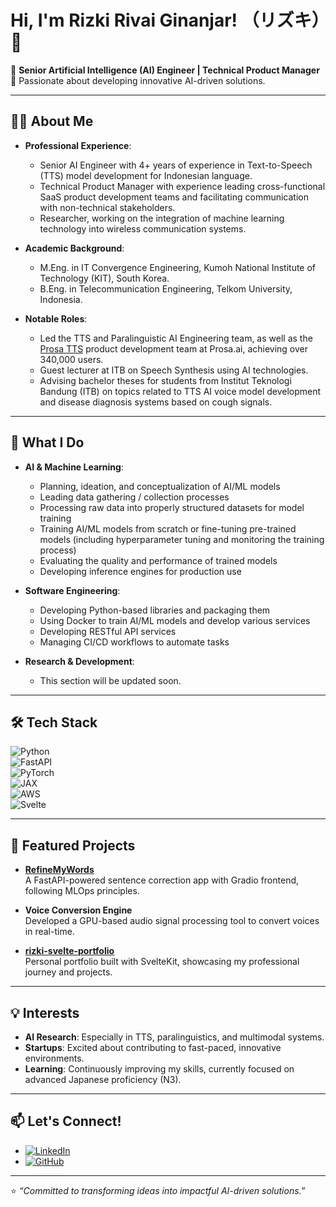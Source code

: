 # Hi, I'm Rizki Rivai Ginanjar! （リズキ）👋  

🎯 **Senior Artificial Intelligence (AI) Engineer | Technical Product Manager**  
🚀 Passionate about developing innovative AI-driven solutions.

---

## 👩‍💻 **About Me**  
- **Professional Experience**:  
  - Senior AI Engineer with 4+ years of experience in Text-to-Speech (TTS) model development for Indonesian language.
  - Technical Product Manager with experience leading cross-functional SaaS product development teams and facilitating communication with non-technical stakeholders.
  - Researcher, working on the integration of machine learning technology into wireless communication systems.
  
- **Academic Background**:  
  - M.Eng. in IT Convergence Engineering, Kumoh National Institute of Technology (KIT), South Korea.
  - B.Eng. in Telecommunication Engineering, Telkom University, Indonesia.

- **Notable Roles**:  
  - Led the TTS and Paralinguistic AI Engineering team, as well as the [Prosa TTS](https://tts.prosa.ai/) product development team at Prosa.ai, achieving over 340,000 users. 
  - Guest lecturer at ITB on Speech Synthesis using AI technologies.
  - Advising bachelor theses for students from Institut Teknologi Bandung (ITB) on topics related to TTS AI voice model development and disease diagnosis systems based on cough signals.

---

## 💼 **What I Do**  
- **AI & Machine Learning**:  
  - Planning, ideation, and conceptualization of AI/ML models
  - Leading data gathering / collection processes
  - Processing raw data into properly structured datasets for model training
  - Training AI/ML models from scratch or fine-tuning pre-trained models (including hyperparameter tuning and monitoring the training process)
  - Evaluating the quality and performance of trained models
  - Developing inference engines for production use
    
- **Software Engineering**:  
  - Developing Python-based libraries and packaging them
  - Using Docker to train AI/ML models and develop various services
  - Developing RESTful API services
  - Managing CI/CD workflows to automate tasks

- **Research & Development**:  
  - This section will be updated soon.

---

## 🛠️ **Tech Stack**  
![Python](https://img.shields.io/badge/Python-3776AB?style=for-the-badge&logo=python&logoColor=white)  
![FastAPI](https://img.shields.io/badge/FastAPI-109989?style=for-the-badge&logo=fastapi&logoColor=white)  
![PyTorch](https://img.shields.io/badge/PyTorch-EE4C2C?style=for-the-badge&logo=pytorch&logoColor=white)  
![JAX](https://img.shields.io/badge/JAX-00599C?style=for-the-badge&logo=JAX&logoColor=white)  
![AWS](https://img.shields.io/badge/AWS-232F3E?style=for-the-badge&logo=amazon-aws&logoColor=white)  
![Svelte](https://img.shields.io/badge/Svelte-FF3E00?style=for-the-badge&logo=svelte&logoColor=white)  

---

## 🌟 **Featured Projects**  
- [**RefineMyWords**](https://github.com/qivaijar/RefineMyWords)  
  A FastAPI-powered sentence correction app with Gradio frontend, following MLOps principles.  

- **Voice Conversion Engine**  
  Developed a GPU-based audio signal processing tool to convert voices in real-time.  

- [**rizki-svelte-portfolio**](https://github.com/qivaijar/rizki-svelte-portfolio)  
  Personal portfolio built with SvelteKit, showcasing my professional journey and projects.  

---

## 💡 **Interests**  
- **AI Research**: Especially in TTS, paralinguistics, and multimodal systems.  
- **Startups**: Excited about contributing to fast-paced, innovative environments.  
- **Learning**: Continuously improving my skills, currently focused on advanced Japanese proficiency (N3).  

---

## 📫 **Let's Connect!**  
- [![LinkedIn](https://img.shields.io/badge/LinkedIn-%230077B5.svg?style=for-the-badge&logo=linkedin&logoColor=white)](https://www.linkedin.com/in/rizkirivaiginanjar/)  
- [![GitHub](https://img.shields.io/badge/GitHub-%2312100E.svg?style=for-the-badge&logo=github&logoColor=white)](https://github.com/qivaijar)  

---

⭐️ _“Committed to transforming ideas into impactful AI-driven solutions.”_  
